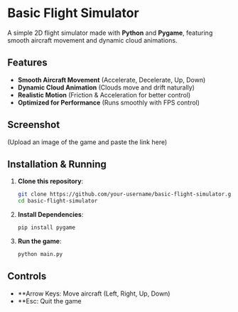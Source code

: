 # Basic Flight Simulator

A simple 2D flight simulator made with **Python** and **Pygame**, featuring smooth aircraft movement and dynamic cloud animations.

## Features
-  **Smooth Aircraft Movement** (Accelerate, Decelerate, Up, Down)
-  **Dynamic Cloud Animation** (Clouds move and drift naturally)
-  **Realistic Motion** (Friction & Acceleration for better control)
-  **Optimized for Performance** (Runs smoothly with FPS control)

## Screenshot
(Upload an image of the game and paste the link here)

## Installation & Running
1. **Clone this repository**:
   ```bash
   git clone https://github.com/your-username/basic-flight-simulator.git
   cd basic-flight-simulator
2. **Install Dependencies**:
   ```bash
   pip install pygame
3. **Run the game**:
   ```bash
   python main.py

## Controls
-  **Arrow Keys: Move aircraft (Left, Right, Up, Down)
-  **Esc: Quit the game
